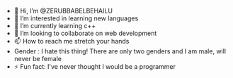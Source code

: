 - 👋 Hi, I’m @ZERUBBABELBEHAILU
- 👀 I’m interested in learning new languages
- 🌱 I’m currently learning c++
- 💞️ I’m looking to collaborate on web development
- 📫 How to reach me stretch your hands
- Gender : I hate this thing! There are only two genders and I am male, will never be female
- ⚡ Fun fact: I've never thought I would be a programmer

<!---
ZERUBBABELBEHAILU/ZERUBBABELBEHAILU is a ✨ special ✨ repository because its `README.md` (this file) appears on your GitHub profile.
You can click the Preview link to take a look at your changes.
--->
